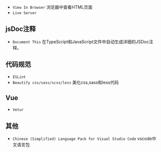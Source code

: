 
* `View In Browser` 浏览器中查看HTML页面
* `Live Server` 

## jsDoc注释

*  `Document This` 在TypeScript和JavaScript文件中自动生成详细的JSDoc注释。

## 代码规范

* `ESLint` 
* `Beautify css/sass/scss/less` 美化css,sass和less代码

## Vue

* `Vetur`

## 其他

* `Chinese (Simplified) Language Pack for Visual Studio Code` vscode中文语言包